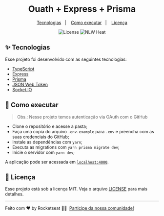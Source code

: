 <h1 align="center">Ouath + Express + Prisma</h1>

<p align="center">
  <a href="#-tecnologias">Tecnologias</a>&nbsp;&nbsp;&nbsp;|&nbsp;&nbsp;&nbsp;
  <a href="#-como-executar">Como executar</a>&nbsp;&nbsp;&nbsp;|&nbsp;&nbsp;&nbsp;
  <a href="#-licença">Licença</a>
</p>

<p align="center">
  <img alt="License" src="https://img.shields.io/static/v1?label=license&message=MIT&color=8257E5&labelColor=000000">
  <img src="https://img.shields.io/static/v1?label=NLW&message=Heat&color=8257E5&labelColor=000000" alt="NLW Heat" />
</p>

## ✨ Tecnologias

Esse projeto foi desenvolvido com as seguintes tecnologias:

- [TypeScript](https://www.typescriptlang.org/)
- [Express](https://expressjs.com/pt-br/)
- [Prisma](https://www.prisma.io/)
- [JSON Web Token](https://jwt.io/)
- [Socket.IO](https://socket.io/)

## 🚀 Como executar

> Obs.: Nesse projeto temos autenticação via OAuth com o GitHub

- Clone o repositório e acesse a pasta;
- Faça uma copia do arquivo `.env.example` para `.env` e preencha com as suas credenciais do GitHub;
- Instale as dependências com `yarn`;
- Executa as migrations com `yarn prisma migrate dev`;
- Inicie o servidor com `yarn dev`;

A aplicação pode ser acessada em [`localhost:4000`](http://localhost:4000).

## 📄 Licença

Esse projeto está sob a licença MIT. Veja o arquivo [LICENSE](LICENSE) para mais detalhes.

---

Feito com ♥ by Rocketseat 👋🏻 &nbsp;[Participe da nossa comunidade!](https://discordapp.com/invite/gCRAFhc)
